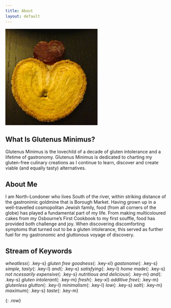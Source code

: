 ```yaml
---
title: About
layout: default
---
```

![Glutenus Minimus Icon](/img/glutenus-icon.jpg)

## What Is Glutenus Minimus?

Glutenus Minimus is the lovechild of a decade of gluten intolerance and a lifetime of gastronomy. Glutenus Minimus is dedicated to charting my gluten-free culinary creations as I continue to learn, discover and create viable (and equally tasty) alternatives.

## About Me

I am North-Londoner who lives South of the river, within striking distance of the gastronimic goldmine that is Borough Market. Having grown up in a well-travelled cosmopolitan Jewish family, food (from all corners of the globe) has played a fundamental part of my life. From making multicoloured cakes from my Osbourne’s First Cookbook to my first souffle, food has provided both challenge and joy. When discovering discomforting symptoms that turned out to be a gluten intolerance, this served as further fuel for my gastronomic and gluttonous voyage of discovery.

## Stream of Keywords 

*wheatless*{: .key-s} *gluten free goodness*{: .key-xl}
*gastonome*{: .key-s} *simple, tasty*{: .key-l} *and*{: .key-s} *satisfying*{: .key-l}
*home made*{: .key-s}
*not ncessarily expensive*{: .key-s} *nutritious and delicious*{: .key-m} *and*{: .key-s} *gluten intolerant*{: .key-m}
*fresh*{: .key-xl} *additive free*{: .key-m}
*glutenless glutton*{: .key-l}
*minimalism*{: .key-l}
*low*{: .key-s} *salt*{: .key-m}
*maximum*{: .key-s} *taste*{: .key-m}


{: .row}
